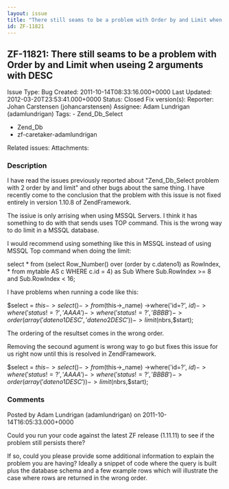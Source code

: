 ```yaml
---
layout: issue
title: "There still seams to be a problem with Order by and Limit when useing 2 arguments with DESC"
id: ZF-11821
---
```


ZF-11821: There still seams to be a problem with Order by and Limit when useing 2 arguments with DESC
-----------------------------------------------------------------------------------------------------

 Issue Type: Bug Created: 2011-10-14T08:33:16.000+0000 Last Updated: 2012-03-20T23:53:41.000+0000 Status: Closed Fix version(s): 
 Reporter:  Johan Carstensen (johancarstensen)  Assignee:  Adam Lundrigan (adamlundrigan)  Tags: - Zend\_Db\_Select
- Zend\_Db
- zf-caretaker-adamlundrigan
 
 Related issues: 
 Attachments: 
### Description

I have read the issues previously reported about "Zend\_Db\_Select problem with 2 order by and limit" and other bugs about the same thing. I have recently come to the conclusion that the problem with this issue is not fixed entirely in version 1.10.8 of ZendFramework.

The issiue is only arrising when using MSSQL Servers. I think it has something to do with that sends uses TOP command. This is the wrong way to do limit in a MSSQL database.

I would recommend using something like this in MSSQL instead of using MSSQL Top command when doing the limit:

select \* from (select Row\_Number() over (order by c.dateno1) as RowIndex, \* from mytable AS c WHERE c.id = 4) as Sub Where Sub.RowIndex >= 8 and Sub.RowIndex < 16;

I have problems when running a code like this:

$select = $this->select() ->from($this->\_name) ->where('id=?', $id) ->where('status!=?', 'AAAA') ->where('status!=?', 'BBBB') ->order(array('dateno1 DESC', 'dateno2 DESC')) ->limit($nbrs,$start);

The ordering of the resultset comes in the wrong order.

Removing the secound agument is wrong way to go but fixes this issue for us right now until this is resolved in ZendFramework.

$select = $this->select() ->from($this->\_name) ->where('id=?', $id) ->where('status!=?', 'AAAA') ->where('status!=?', 'BBBB') ->order(array('dateno1 DESC')) ->limit($nbrs,$start);

 

 

### Comments

Posted by Adam Lundrigan (adamlundrigan) on 2011-10-14T16:05:33.000+0000

Could you run your code against the latest ZF release (1.11.11) to see if the problem still persists there?

If so, could you please provide some additional information to explain the problem you are having? Ideally a snippet of code where the query is built plus the database schema and a few example rows which will illustrate the case where rows are returned in the wrong order.

 

 